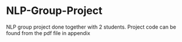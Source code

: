 # NLP-Group-Project

NLP group project done together with 2 students. Project code can be found from the pdf file in appendix 
